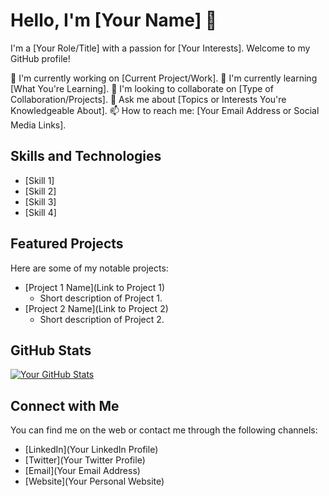 # Hello, I'm [Your Name] 👋

I'm a [Your Role/Title] with a passion for [Your Interests]. Welcome to my GitHub profile! 

🔭 I'm currently working on [Current Project/Work].
🌱 I'm currently learning [What You're Learning].
👯 I'm looking to collaborate on [Type of Collaboration/Projects].
💬 Ask me about [Topics or Interests You're Knowledgeable About].
📫 How to reach me: [Your Email Address or Social Media Links].

## Skills and Technologies

- [Skill 1]
- [Skill 2]
- [Skill 3]
- [Skill 4]

## Featured Projects

Here are some of my notable projects:

- [Project 1 Name](Link to Project 1)
  - Short description of Project 1.
- [Project 2 Name](Link to Project 2)
  - Short description of Project 2.

## GitHub Stats

[![Your GitHub Stats](https://github-readme-stats.vercel.app/api?username=yourusername)](https://github.com/anuraghazra/github-readme-stats)

## Connect with Me

You can find me on the web or contact me through the following channels:

- [LinkedIn](Your LinkedIn Profile)
- [Twitter](Your Twitter Profile)
- [Email](Your Email Address)
- [Website](Your Personal Website)
